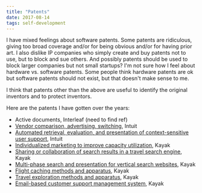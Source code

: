 ```yaml
---
title: "Patents"
date: 2017-08-14
tags: self-development
---
```


<p>I have mixed feelings about software patents. Some patents are
ridiculous, giving too broad coverage and/or for being obvious
and/or for having prior art. I also dislike IP companies who simply
create and buy patents not to use, but to block and sue others.
And possibly patents should be used to block larger companies
but not small startups? I'm not sure how I feel about hardware
vs. software patents. Some people think hardware patents are ok
but software patents should not exist, but that doesn't make sense to me.

</p><p>I think that patents other than the above are useful to
identify the original inventors and to protect inventors.

</p><p>Here are the patents I have gotten over the years:

</p><ul>

<li>Active documents, Interleaf (need to find ref)

</li><li><a href="https://patents.google.com/patent/US20030055723A1/en?assignee=paul+english">Vendor
comparison, advertising, switching</a>, Intuit

</li><li><a href="https://patents.google.com/patent/US7594176B1/en?inventor=Paul+English">Automated
retrieval, evaluation, and presentation of context-sensitive user
support</a>, Intuit
  
</li><li><a href="https://patents.google.com/patent/US20060155598A1/en?assignee=paul+english">Individualized
marketing to improve capacity utilization</a>, Kayak

</li><li><a href="https://patents.google.com/patent/US8719251B1/en?assignee=paul+english">Sharing
or collaboration of search results in a travel search engine</a>, Kayak

</li><li><a href="https://patents.google.com/patent/US8972434B2/en?assignee=paul+english">Multi-phase
search and presentation for vertical search websites</a>, Kayak

</li><li><a href="https://patents.google.com/patent/US20130024404A1/en?assignee=paul+english">Flight
caching methods and apparatus</a>, Kayak

</li><li><a href="https://patents.google.com/patent/US20130073323A1/en?assignee=paul+english">Travel
exploration methods and apparatus</a>, Kayak

</li><li><a href="https://patents.google.com/patent/US7587678B1/en?inventor=paul+m+english">Email-based
customer support management system</a>, Kayak

</li></ul>
  


</td>
